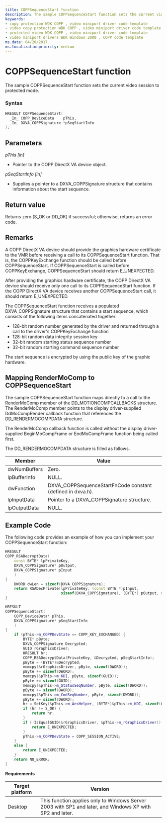 ```yaml
---
title: COPPSequenceStart function
description: The sample COPPSequenceStart function sets the current video session to protected mode.
keywords:
- copy protection WDK COPP , video miniport driver code template
- video copy protection WDK COPP , video miniport driver code template
- protected video WDK COPP , video miniport driver code template
- video miniport drivers WDK Windows 2000 , COPP code template
ms.date: 04/20/2017
ms.localizationpriority: medium
---
```


# COPPSequenceStart function

The sample COPPSequenceStart function sets the current video session to protected mode.

### Syntax

```cpp
HRESULT COPPSequenceStart(
  _In_ COPP_DeviceData    pThis,
  _In_ DXVA_COPPSignature *pSeqStartInfo
);
```

## Parameters

*pThis [in]*

* Pointer to the COPP DirectX VA device object.

*pSeqStartInfo [in]*

* Supplies a pointer to a DXVA_COPPSignature structure that contains information about the start sequence.

## Return value

Returns zero (S_OK or DD_OK) if successful; otherwise, returns an error code.

## Remarks

A COPP DirectX VA device should provide the graphics hardware certificate to the VMR before receiving a call to its COPPSequenceStart function. That is, the COPPKeyExchange function should be called before COPPSequenceStart. If COPPSequenceStart is called before COPPKeyExchange, COPPSequenceStart should return E_UNEXPECTED.

After providing the graphics hardware certificate, the COPP DirectX VA device should receive only one call to its COPPSequenceStart function. If the COPP DirectX VA device receives another COPPSequenceStart call, it should return E_UNEXPECTED.

The COPPSequenceStart function receives a populated DXVA_COPPSignature structure that contains a start sequence, which consists of the following items concatenated together:

* 128-bit random number generated by the driver and returned through a call to the driver's COPPKeyExchange function
* 128-bit random data integrity session key
* 32-bit random starting status sequence number
* 32-bit random starting command sequence number

The start sequence is encrypted by using the public key of the graphic hardware.

## Mapping RenderMoComp to COPPSequenceStart

The sample COPPSequenceStart function maps directly to a call to the RenderMoComp member of the DD_MOTIONCOMPCALLBACKS structure. The RenderMoComp member points to the display driver-supplied DdMoCompRender callback function that references the DD_RENDERMOCOMPDATA structure.

The RenderMoComp callback function is called without the display driver-supplied BeginMoCompFrame or EndMoCompFrame function being called first.

The DD_RENDERMOCOMPDATA structure is filled as follows.

| Member | Value |
| -- | -- |
| dwNumBuffers | Zero. |
| lpBufferInfo | NULL. |
| dwFunction | DXVA_COPPSequenceStartFnCode constant (defined in dxva.h). |
| lpInputData | Pointer to a DXVA_COPPSignature structure. |
| lpOutputData | NULL. |

## Example Code

The following code provides an example of how you can implement your COPPSequenceStart function:

```cpp
HRESULT
COPP_RSADecryptData(
    const BYTE* lpPrivateKey,
    DXVA_COPPSignature* pOutput,
    DXVA_COPPSignature* pInput
    )
{
    DWORD dwLen = sizeof(DXVA_COPPSignature);
    return RSADecPrivate(lpPrivateKey, (const BYTE *)pInput,
                         sizeof(DXVA_COPPSignature), (BYTE*) pOutput, &dwLen);
}

HRESULT
COPPSequenceStart(
    COPP_DeviceData* pThis,
    DXVA_COPPSignature* pSeqStartInfo
    )
{
    if (pThis->m_COPPDevState == COPP_KEY_EXCHANGED) {
        BYTE* pByte;
        DXVA_COPPSignature Decrypted;
        GUID rGraphicsDriver;
        HRESULT hr;
        COPP_RSADecryptData(PrivateKey, &Decrypted, pSeqStartInfo);
        pByte = (BYTE*)&Decrypted;
        memcpy(&rGraphicsDriver, pByte, sizeof(DWORD));
        pByte += sizeof(DWORD);
        memcpy(&pThis->m_KDI, pByte, sizeof(GUID));
        pByte += sizeof(GUID);
        memcpy(&pThis->m_StatusSeqNumber, pByte, sizeof(DWORD));
        pByte += sizeof(DWORD);
        memcpy(&pThis->m_CmdSeqNumber, pByte, sizeof(DWORD));
        pByte += sizeof(DWORD);
        hr = SetKey(&pThis->m_AesHelper, (BYTE*)&pThis->m_KDI, sizeof(GUID));
        if (hr != S_OK) {
            return hr;
        }
        if (!IsEqualGUID(&rGraphicsDriver, &pThis->m_rGraphicsDriver)) {
            return E_UNEXPECTED;
        }
        pThis->m_COPPDevState = COPP_SESSION_ACTIVE;
    }
    else {
        return E_UNEXPECTED;
    }
    return NO_ERROR;
}
```

**Requirements**

| Target platform | Version |
| -- | -- |
| Desktop | This function applies only to Windows Server 2003 with SP1 and later, and Windows XP with SP2 and later. |

